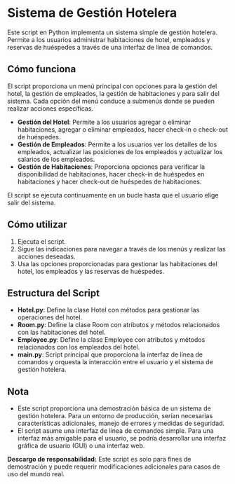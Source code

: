 # Sistema de Gestión Hotelera

Este script en Python implementa un sistema simple de gestión hotelera. Permite a los usuarios administrar habitaciones de hotel, empleados y reservas de huéspedes a través de una interfaz de línea de comandos.

## Cómo funciona

El script proporciona un menú principal con opciones para la gestión del hotel, la gestión de empleados, la gestión de habitaciones y para salir del sistema. Cada opción del menú conduce a submenús donde se pueden realizar acciones específicas.

- **Gestión del Hotel**: Permite a los usuarios agregar o eliminar habitaciones, agregar o eliminar empleados, hacer check-in o check-out de huéspedes.
- **Gestión de Empleados**: Permite a los usuarios ver los detalles de los empleados, actualizar las posiciones de los empleados y actualizar los salarios de los empleados.
- **Gestión de Habitaciones**: Proporciona opciones para verificar la disponibilidad de habitaciones, hacer check-in de huéspedes en habitaciones y hacer check-out de huéspedes de habitaciones.

El script se ejecuta continuamente en un bucle hasta que el usuario elige salir del sistema.

## Cómo utilizar

1. Ejecuta el script.
2. Sigue las indicaciones para navegar a través de los menús y realizar las acciones deseadas.
3. Usa las opciones proporcionadas para gestionar las habitaciones del hotel, los empleados y las reservas de huéspedes.

## Estructura del Script

- **Hotel.py**: Define la clase Hotel con métodos para gestionar las operaciones del hotel.
- **Room.py**: Define la clase Room con atributos y métodos relacionados con las habitaciones del hotel.
- **Employee.py**: Define la clase Employee con atributos y métodos relacionados con los empleados del hotel.
- **main.py**: Script principal que proporciona la interfaz de línea de comandos y orquesta la interacción entre el usuario y el sistema de gestión hotelera.

## Nota

- Este script proporciona una demostración básica de un sistema de gestión hotelera. Para un entorno de producción, serían necesarias características adicionales, manejo de errores y medidas de seguridad.
- El script asume una interfaz de línea de comandos simple. Para una interfaz más amigable para el usuario, se podría desarrollar una interfaz gráfica de usuario (GUI) o una interfaz web.

**Descargo de responsabilidad:** Este script es solo para fines de demostración y puede requerir modificaciones adicionales para casos de uso del mundo real.
